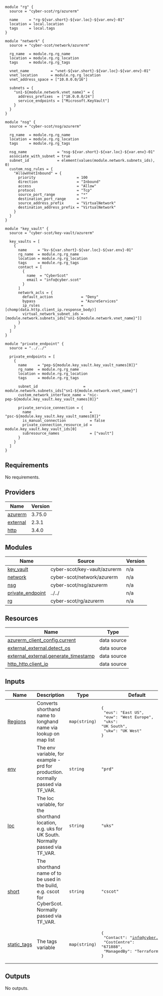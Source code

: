 
```hcl
module "rg" {
  source = "cyber-scot/rg/azurerm"

  name     = "rg-${var.short}-${var.loc}-${var.env}-01"
  location = local.location
  tags     = local.tags
}

module "network" {
  source = "cyber-scot/network/azurerm"

  rg_name  = module.rg.rg_name
  location = module.rg.rg_location
  tags     = module.rg.rg_tags

  vnet_name          = "vnet-${var.short}-${var.loc}-${var.env}-01"
  vnet_location      = module.rg.rg_location
  vnet_address_space = ["10.0.0.0/16"]

  subnets = {
    "sn1-${module.network.vnet_name}" = {
      address_prefixes  = ["10.0.0.0/24"]
      service_endpoints = ["Microsoft.KeyVault"]
    }
  }
}

module "nsg" {
  source = "cyber-scot/nsg/azurerm"

  rg_name  = module.rg.rg_name
  location = module.rg.rg_location
  tags     = module.rg.rg_tags

  nsg_name              = "nsg-${var.short}-${var.loc}-${var.env}-01"
  associate_with_subnet = true
  subnet_id             = element(values(module.network.subnets_ids), 0)
  custom_nsg_rules = {
    "AllowVnetInbound" = {
      priority                   = 100
      direction                  = "Inbound"
      access                     = "Allow"
      protocol                   = "Tcp"
      source_port_range          = "*"
      destination_port_range     = "*"
      source_address_prefix      = "VirtualNetwork"
      destination_address_prefix = "VirtualNetwork"
    }
  }
}

module "key_vault" {
  source = "cyber-scot/key-vault/azurerm"

  key_vaults = [
    {
      name     = "kv-${var.short}-${var.loc}-${var.env}-01"
      rg_name  = module.rg.rg_name
      location = module.rg.rg_location
      tags     = module.rg.rg_tags
      contact = [
        {
          name  = "CyberScot"
          email = "info@cyber.scot"
        }
      ]
      network_acls = {
        default_action             = "Deny"
        bypass                     = "AzureServices"
        ip_rules                   = [chomp(data.http.client_ip.response_body)]
        virtual_network_subnet_ids = [module.network.subnets_ids["sn1-${module.network.vnet_name}"]]
      }
    }
  ]
}

module "private_endpoint" {
  source = "../../"

  private_endpoints = [
    {
      name     = "pep-${module.key_vault.key_vault_names[0]}"
      rg_name  = module.rg.rg_name
      location = module.rg.rg_location
      tags     = module.rg.rg_tags

      subnet_id                     = module.network.subnets_ids["sn1-${module.network.vnet_name}"]
      custom_network_interface_name = "nic-pep-${module.key_vault.key_vault_names[0]}"

      private_service_connection = {
        name                           = "psc-${module.key_vault.key_vault_names[0]}"
        is_manual_connection           = false
        private_connection_resource_id = module.key_vault.key_vault_ids[0]
        subresource_names              = ["vault"]
      }
    }
  ]
}
```
## Requirements

No requirements.

## Providers

| Name | Version |
|------|---------|
| <a name="provider_azurerm"></a> [azurerm](#provider\_azurerm) | 3.75.0 |
| <a name="provider_external"></a> [external](#provider\_external) | 2.3.1 |
| <a name="provider_http"></a> [http](#provider\_http) | 3.4.0 |

## Modules

| Name | Source | Version |
|------|--------|---------|
| <a name="module_key_vault"></a> [key\_vault](#module\_key\_vault) | cyber-scot/key-vault/azurerm | n/a |
| <a name="module_network"></a> [network](#module\_network) | cyber-scot/network/azurerm | n/a |
| <a name="module_nsg"></a> [nsg](#module\_nsg) | cyber-scot/nsg/azurerm | n/a |
| <a name="module_private_endpoint"></a> [private\_endpoint](#module\_private\_endpoint) | ../../ | n/a |
| <a name="module_rg"></a> [rg](#module\_rg) | cyber-scot/rg/azurerm | n/a |

## Resources

| Name | Type |
|------|------|
| [azurerm_client_config.current](https://registry.terraform.io/providers/hashicorp/azurerm/latest/docs/data-sources/client_config) | data source |
| [external_external.detect_os](https://registry.terraform.io/providers/hashicorp/external/latest/docs/data-sources/external) | data source |
| [external_external.generate_timestamp](https://registry.terraform.io/providers/hashicorp/external/latest/docs/data-sources/external) | data source |
| [http_http.client_ip](https://registry.terraform.io/providers/hashicorp/http/latest/docs/data-sources/http) | data source |

## Inputs

| Name | Description | Type | Default | Required |
|------|-------------|------|---------|:--------:|
| <a name="input_Regions"></a> [Regions](#input\_Regions) | Converts shorthand name to longhand name via lookup on map list | `map(string)` | <pre>{<br>  "eus": "East US",<br>  "euw": "West Europe",<br>  "uks": "UK South",<br>  "ukw": "UK West"<br>}</pre> | no |
| <a name="input_env"></a> [env](#input\_env) | The env variable, for example - prd for production. normally passed via TF\_VAR. | `string` | `"prd"` | no |
| <a name="input_loc"></a> [loc](#input\_loc) | The loc variable, for the shorthand location, e.g. uks for UK South.  Normally passed via TF\_VAR. | `string` | `"uks"` | no |
| <a name="input_short"></a> [short](#input\_short) | The shorthand name of to be used in the build, e.g. cscot for CyberScot.  Normally passed via TF\_VAR. | `string` | `"cscot"` | no |
| <a name="input_static_tags"></a> [static\_tags](#input\_static\_tags) | The tags variable | `map(string)` | <pre>{<br>  "Contact": "info@cyber.scot",<br>  "CostCentre": "671888",<br>  "ManagedBy": "Terraform"<br>}</pre> | no |

## Outputs

No outputs.
